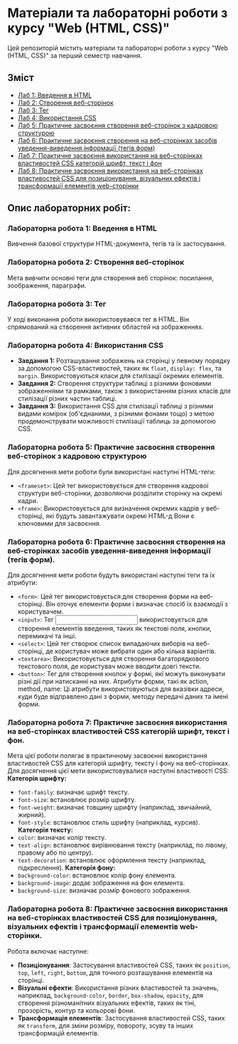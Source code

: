 # Матеріали та лабораторні роботи з курсу "Web (HTML, CSS)"

Цей репозиторій містить матеріали та лабораторні роботи з курсу "Web (HTML, CSS)" за перший семестр навчання.

## Зміст
- [Лаб 1: Введення в HTML](#для-красоты)
- [Лаб 2: Створення веб-сторінок](#для-красоты)
- [Лаб 3: Тег <area>](#для-красоты)
- [Лаб 4: Використання CSS](#для-красоты)
- [Лаб 5: Практичне засвоєння створення веб-сторінок з кадровою структурою](#для-красоты)
- [Лаб 6: Практичне засвоєння створення на веб-сторінках засобів уведення-виведення інформації (тегів форм)](#для-красоты)
- [Лаб 7: Практичне засвоєння використання на веб-сторінках властивостей CSS категорій шрифт, текст і фон](#для-красоты)
- [Лаб 8: Практичне засвоєння використання на веб-сторінках властивостей CSS для позиціонування, візуальних ефектів і трансформації елементів web-сторінки](#для-красоты)

## Опис лабораторних робіт:

### Лабораторна робота 1: Введення в HTML 
Вивчення базової структури HTML-документа, тегів та їх застосування.

### Лабораторна робота 2: Створення веб-сторінок 
Мета вивчити основні теги для створення веб сторінок: посилання, зоображення, параграфи.

### Лабораторна робота 3: Тег <area> 
У ході виконання роботи використовувався тег <area> в HTML. Він спрямований на створення активних областей на зображеннях.

### Лабораторна робота 4: Використання CSS 
- **Завдання 1:** Розташування зображень на сторінці у певному порядку за допомогою CSS-властивостей, таких як `float`, `display: flex`, та `margin`. Використовуються класи для стилізації окремих елементів.
- **Завдання 2:** Створення структури таблиці з різними фоновими зображеннями та рамками, також з використанням різних класів для стилізації різних частин таблиці.
- **Завдання 3:** Використання CSS для стилізації таблиці з різними видами комірок (об'єднаними, з різними фонами тощо) з метою продемонструвати можливості стилізації таблиць за допомогою CSS.

### Лабораторна робота 5: Практичне засвоєння створення веб-сторінок з кадровою структурою 
Для досягнення мети роботи були використані наступні HTML-теги:
- `<frameset>`: Цей тег використовується для створення кадрової структури веб-сторінки, дозволяючи розділити сторінку на окремі кадри.
- `<frame>`: Використовується для визначення окремих кадрів у веб-сторінці, які будуть завантажувати окремі HTML-д
Вони є ключовими для засвоєння.
  
### Лабораторна робота 6: Практичне засвоєння створення на веб-сторінках засобів уведення-виведення інформації (тегів форм). 
Для досягнення мети роботи будуть використані наступні теги та їх атрибути:
- `<form>`: Цей тег використовується для створення форми на веб-сторінці. Він оточує елементи форми і визначає спосіб їх взаємодії з користувачем.
- `<input>`: Тег <input> використовується для створення елементів введення, таких як текстові поля, кнопки, перемикачі та інші.
- `<select>`: Цей тег створює список випадаючих виборів на веб-сторінці, де користувач може вибрати один або кілька варіантів.
- `<textarea>`: Використовується для створення багаторядкового текстового поля, де користувач може вводити довгі тексти.
- `<button>`: Тег для створення кнопок у формі, які можуть виконувати різні дії при натисканні на них.
Атрибути форми, такі як action, method, name: Ці атрибути використовуються для вказівки адреси, куди буде відправлено дані з форми, методу передачі даних та імені форми.

### Лабораторна робота 7: Практичне засвоєння використання на веб-сторінках властивостей CSS категорій шрифт, текст і фон. 
Мета цієї роботи полягає в практичному засвоєнні використання властивостей CSS для категорій шрифту, тексту і фону на веб-сторінках. Для досягнення цієї мети використовувалися наступні властивості CSS:
**Категорія шрифту:**
- `font-family`: визначає шрифт тексту.
- `font-size`: встановлює розмір шрифту.
- `font-weight`: визначає товщину шрифту (наприклад, звичайний, жирний).
- `font-style`: встановлює стиль шрифту (наприклад, курсив).
**Категорія тексту:**
- `color`: визначає колір тексту.
- `text-align`: встановлює вирівнювання тексту (наприклад, по лівому, правому або по центру).
- `text-decoration`: встановлює оформлення тексту (наприклад, підкреслення).
**Категорія фону:**
- `background-color`: встановлює колір фону елемента.
- `background-image`: додає зображення на фон елемента.
- `background-size`: визначає розмір фонового зображення.

### Лабораторна робота 8: Практичне засвоєння використання на веб-сторінках властивостей CSS для позиціонування, візуальних ефектів і трансформації елементів web-сторінки.
Робота включає наступне:
- **Позиціонування**: Застосування властивостей CSS, таких як `position`, `top`, `left`, `right`, `bottom`, для точного розташування елементів на сторінці.
- **Візуальні ефекти**: Використання різних властивостей та значень, наприклад, `background-color`, `border`, `box-shadow`, `opacity`, для створення різноманітних візуальних ефектів, таких як тіні, прозорість, контур та кольорові фони.
- **Трансформація елементів**: Застосування властивостей CSS, таких як `transform`, для зміни розміру, повороту, зсуву та інших трансформацій елементів.

